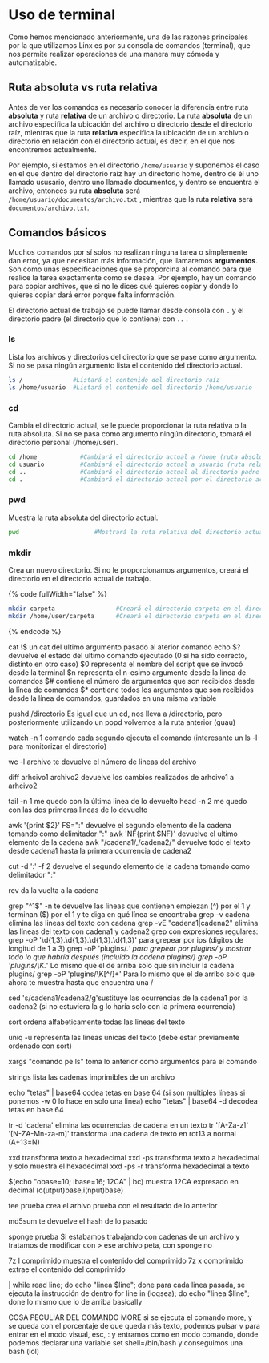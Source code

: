 # Uso de terminal

Como hemos mencionado anteriormente, una de las razones principales por la que utilizamos Linx es por su consola de comandos (terminal), que nos permite realizar operaciones de una manera muy cómoda y automatizable.&#x20;

## Ruta absoluta vs ruta relativa

Antes de ver los comandos es necesario conocer la diferencia entre ruta **absoluta** y ruta **relativa** de un archivo o directorio. La ruta **absoluta** de un archivo especifica la ubicación del archivo o directorio desde el directorio raíz, mientras que la ruta **relativa** especifica la ubicación de un archivo o directorio en relación con el directorio actual, es decir, en el que nos encontremos actualmente.&#x20;

Por ejemplo, si estamos en el directorio `/home/usuario` y suponemos el caso en el que dentro del directorio raíz hay un directorio home, dentro de él uno llamado ususario, dentro uno llamado documentos, y dentro se encuentra el archivo, entonces su ruta **absoluta** será `/home/usuario/documentos/archivo.txt` , mientras que la ruta **relativa** será `documentos/archivo.txt`.

## Comandos básicos

Muchos comandos por sí solos no realizan ninguna tarea o simplemente dan error, ya que necesitan más información, que llamaremos **argumentos**. Son como unas especificaciones que se proporcina al comando para que realice la tarea exactamente como se desea. Por ejemplo, hay un comando para copiar archivos, que si no le dices qué quieres copiar y donde lo quieres copiar dará error porque falta información.

El directorio actual de trabajo se puede llamar desde consola con `.` y el directorio padre (el directorio que lo contiene) con `..` .

### ls

Lista los archivos y directorios del directorio que se pase como argumento. Si no se pasa ningún argumento lista el contenido del directorio actual.

```bash
ls /              #Listará el contenido del directorio raíz 
ls /home/usuario  #Listará el contenido del directorio /home/usuario
```

### cd

Cambia el directorio actual, se le puede proporcionar la ruta relativa o la ruta absoluta. Si no se pasa como argumento ningún directorio, tomará el directorio personal (/home/user).

```bash
cd /home            #Cambiará el directorio actual a /home (ruta absoluta)
cd usuario          #Cambiará el directorio actual a usuario (ruta relativa)
cd ..               #Cambiará el directorio actual al directorio padre
cd .                #Cambiará el directorio actual por el directorio actual (no hará nada)
```

### pwd

Muestra la ruta absoluta del directorio actual.

```bash
pwd                     #Mostrará la ruta relativa del directorio actual
```

### mkdir

Crea un nuevo directorio. Si no le proporcionamos argumentos, creará el directorio en el directorio actual de trabajo.

{% code fullWidth="false" %}
```bash
mkdir carpeta                 #Creará el directorio carpeta en el directorio actual de trabajo
mkdir /home/user/carpeta      #Creará el directorio carpeta en el directorio /home/user
```
{% endcode %}

cat !$ un cat del ultimo argumento pasado al aterior comando echo $? devuelve el estado del ultimo comando ejecutado (0 si ha sido correcto, distinto en otro caso) $0 representa el nombre del script que se invocó desde la terminal $n representa el n-esimo argumento desde la línea de comandos $# contiene el número de argumentos que son recibidos desde la línea de comandos $\* contiene todos los argumentos que son recibidos desde la línea de comandos, guardados en una misma variable

pushd /directorio Es igual que un cd, nos lleva a /directorio, pero posteriormente utilizando un popd volvemos a la ruta anterior (guau)

watch -n 1 comando cada segundo ejecuta el comando (interesante un ls -l para monitorizar el directorio)

wc -l archivo te devuelve el número de lineas del archivo

diff arhcivo1 archivo2 devuelve los cambios realizados de arhcivo1 a arhcivo2

tail -n 1 me quedo con la última linea de lo devuelto head -n 2 me quedo con las dos primeras lineas de lo devuelto

awk '{print $2}' FS=":" devuelve el segundo elemento de la cadena tomando como delimitador ":" awk 'NF{print $NF}' devuelve el ultimo elemento de la cadena awk "/cadena1/,/cadena2/" devuelve todo el texto desde cadena1 hasta la primera ocurrencia de cadena2

cut -d ':' -f 2 devuelve el segundo elemento de la cadena tomando como delimitador ":"

rev da la vuelta a la cadena

grep "^1$" -n te devuelve las lineas que contienen empiezan (^) por el 1 y terminan ($) por el 1 y te diga en qué línea se encontraba grep -v cadena elimina las lineas del texto con cadena grep -vE "cadena1|cadena2" elimina las lineas del texto con cadena1 y cadena2 grep con expresiones regulares: grep -oP '\d{1,3}.\d{1,3}.\d{1,3}.\d{1,3}' para grepear por ips (digitos de longitud de 1 a 3) grep -oP 'plugins/._' para grepear por plugins/ y mostrar todo lo que habría después (incluido la cadena plugins/) grep -oP 'plugins/\K._' Lo mismo que el de arriba solo que sin incluir la cadena plugins/ grep -oP 'plugins/\K\[^/]+' Para lo mismo que el de arribo solo que ahora te muestra hasta que encuentra una /

sed 's/cadena1/cadena2/g'sustituye las ocurrencias de la cadena1 por la cadena2 (si no estuviera la g lo haría solo con la primera ocurrencia)

sort ordena alfabeticamente todas las lineas del texto

uniq -u representa las lineas unicas del texto (debe estar previamente ordenado con sort)

xargs "comando pe ls" toma lo anterior como argumentos para el comando

strings lista las cadenas imprimibles de un archivo

echo "tetas" | base64 codea tetas en base 64 (si son múltiples líneas si ponemos -w 0 lo hace en solo una linea) echo "tetas" | base64 -d decodea tetas en base 64

tr -d 'cadena' elimina las ocurrencias de cadena en un texto tr '\[A-Za-z]' '\[N-ZA-Mn-za-m]' transforma una cadena de texto en rot13 a normal (A+13=N)

xxd transforma texto a hexadecimal xxd -ps transforma texto a hexadecimal y solo muestra el hexadecimal xxd -ps -r transforma hexadecimal a texto

$(echo "obase=10; ibase=16; 12CA" | bc) muestra 12CA expresado en decimal (o(utput)base,i(nput)base)

tee prueba crea el arhivo prueba con el resultado de lo anterior

md5sum te devuelve el hash de lo pasado

sponge prueba Si estabamos trabajando con cadenas de un archivo y tratamos de modificar con > ese archivo peta, con sponge no

7z l comprimido muestra el contenido del comprimido 7z x comprimido extrae el contenido del comprimido

\| while read line; do echo "linea $line"; done para cada linea pasada, se ejecuta la instrucción de dentro for line in (loqsea); do echo "linea $line"; done lo mismo que lo de arriba basically

COSA PECULIAR DEL COMANDO MORE si se ejecuta el comando more, y se queda con el porcentaje de que queda más texto, podemos pulsar v para entrar en el modo visual, esc, : y entramos como en modo comando, donde podemos declarar una variable set shell=/bin/bash y conseguimos una bash (lol)
